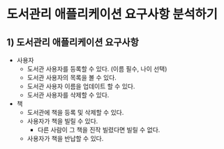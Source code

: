 # 도서관리 애플리케이션 요구사항 분석하기
## 1) 도서관리 애플리케이션 요구사항
- 사용자
	- 도서관 사용자를 등록할 수 있다. (이름 필수, 나이 선택)
	- 도서관 사용자의 목록을 볼 수 있다.
	- 도서관 사용자 이름을 업데이트 할 수 있다.
	- 도서관 사용자를 삭제할 수 있다.
- 책
	- 도서관에 책을 등록 및 삭제할 수 있다.
	- 사용자가 책을 빌릴 수 있다.
		- 다른 사람이 그 책을 진작 빌렸다면 빌릴 수 없다.
	- 사용자가 책을 반납할 수 있다.


